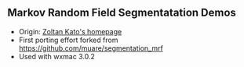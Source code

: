 ## Markov Random Field Segmentatation Demos

- Origin: [Zoltan Kato's homepage](http://www.inf.u-szeged.hu/~kato/software/)
- First porting effort forked from https://github.com/muare/segmentation_mrf
- Used with wxmac 3.0.2
